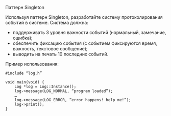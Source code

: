Паттерн Singleton

Используя паттерн Singleton, разработайте систему протоколирования событий в системе. Система должна:
- поддерживать 3 уровня важности событий (нормальный, замечание, ошибка);
- обеспечить фиксацию события (с событием фиксируются время, важность, текстовое сообщение);
- выводить на печать 10 последних событий.

Пример использования:
```
#include “log.h”

void main(void) {
    Log *log = Log::Instance();
    log->message(LOG_NORMAL, “program loaded”);
    …
    log->message(LOG_ERROR, “error happens! help me!”);
    log->print();
}
```
